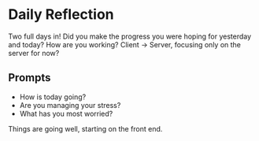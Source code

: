 # Daily Reflection

Two full days in! Did you make the progress you were hoping for yesterday and today? How are you working? Client -> Server, focusing only on the server for now?

## Prompts

- How is today going?
- Are you managing your stress?
- What has you most worried?

Things are going well, starting on the front end.
